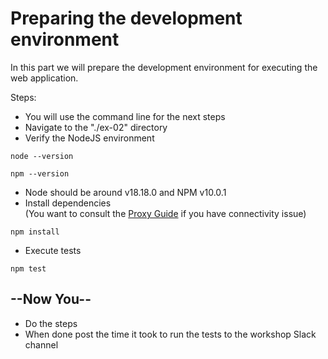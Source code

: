 # Preparing the development environment

In this part we will prepare the development environment for executing the web application.

Steps:

* You will use the command line for the next steps
* Navigate to the "./ex-02" directory
* Verify the NodeJS environment
```shell
node --version
```
```shell
npm --version
```
* Node should be around v18.18.0 and NPM v10.0.1
* Install dependencies </br>(You want to consult the [Proxy Guide](../../Support/proxy.md) if you have connectivity issue)
```shell
npm install
```
* Execute tests
```shell
npm test
```

## --Now You--

* Do the steps
* When done post the time it took to run the tests to the workshop Slack channel
